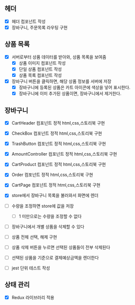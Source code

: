 ## 헤더

- [x] 헤더 컴포넌트 작성
- [x] 장바구니, 주문목록 라우팅 구현

## 상품 목록

- [x] 서버로부터 상품 데이터를 받아와, 상품 목록을 보여줌
  - [x] 상품 이미지 컴포넌트 작성
  - [x] 단일 상품 컴포넌트 작성
  - [x] 상품 목록 컴포넌트 작성
- [x] 장바구니 버튼을 클릭하면, 해당 상품 정보를 서버에 저장
  - [x] 장바구니에 등록된 상품은 카트 아이콘에 색상을 넣어 표시한다.
  - [x] 장바구니에 이미 추가된 상품이면, 장바구니에서 제거한다.

## 장바구니

- [x] CartHeader 컴포넌트 정적 html,css,스토리북 구현
- [x] CheckBox 컴포넌트 정적 html,css,스토리북 구현
- [x] TrashButton 컴포넌트 정적 html,css,스토리북 구현
- [x] AmountController 컴포넌트 정적 html,css,스토리북 구현
- [x] CartProduct 컴포넌트 정적 html,css,스토리북 구현
- [x] Order 컴포넌트 정적 html,css,스토리북 구현
- [x] CartPage 컴포넌트 정적 html,css,스토리북 구현

- [x] store에서 장바구니 목록을 불러와서 화면에 렌더
- [ ] 수량을 조정하면 store에 값을 저장
  - [ ] 1 미만으로는 수량을 조정할 수 없다
- [ ] 장바구니에서 개별 상품을 삭제할 수 있다
- [ ] 상품 전체 선택, 해제 구현
- [ ] 상품 삭제 버튼을 누르면 선택된 상품들이 전부 삭제된다
- [ ] 선택된 상품을 기준으로 결제예상금액을 렌더한다

- [ ] jest 단위 테스트 작성

## 상태 관리

- [x] Redux 라이브러리 적용
